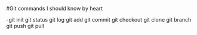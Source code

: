 #Git commands I should know by heart

-git init
git status
git log
git add
git commit
git checkout
git clone
git branch
git push
git pull

